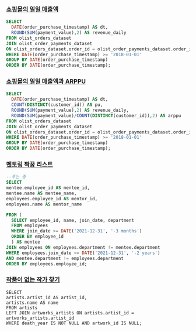 ### [쇼핑몰의 일일 매출액](https://solvesql.com/problems/olist-daily-revenue/)
```sql
SELECT
  DATE(order_purchase_timestamp) AS dt,
  ROUND(SUM(payment_value),2) AS revenue_daily
FROM olist_orders_dataset
JOIN olist_order_payments_dataset
ON olist_orders_dataset.order_id = olist_order_payments_dataset.order_id
WHERE DATE(order_purchase_timestamp) >= '2018-01-01'
GROUP BY DATE(order_purchase_timestamp)
ORDER BY DATE(order_purchase_timestamp);
```

### [쇼핑몰의 일일 매출액과 ARPPU](https://solvesql.com/problems/daily-arppu/)
```sql
SELECT
  DATE(order_purchase_timestamp) AS dt,
  COUNT(DISTINCT(customer_id)) AS pu,
  ROUND(SUM(payment_value),2) AS revenue_daily,
  ROUND(SUM(payment_value)/COUNT(DISTINCT(customer_id)),2) AS arppu
FROM olist_orders_dataset
JOIN olist_order_payments_dataset
ON olist_orders_dataset.order_id = olist_order_payments_dataset.order_id
WHERE DATE(order_purchase_timestamp) >= '2018-01-01'
GROUP BY DATE(order_purchase_timestamp)
ORDER BY DATE(order_purchase_timestamp);
```

### [멘토링 짝꿍 리스트](https://solvesql.com/problems/mentor-mentee-list/)
```sql
--푸는 중
SELECT
mentee.employee_id AS mentee_id,
mentee.name AS mentee_name,
employees.employee_id AS mentor_id,
employees.name AS mentor_name

FROM (
  SELECT employee_id, name, join_date, department
  FROM employees
  WHERE join_date >= DATE('2021-12-31', '-3 months')
  ORDER BY employee_id
  ) AS mentee
JOIN employees ON employees.department != mentee.department
WHERE employees.join_date <= DATE('2021-12-31', '-2 years')
AND mentee.department != employees.department
ORDER BY employees.employee_id;
```

### [작품이 없는 작가 찾기](https://solvesql.com/problems/artists-without-artworks/)
```
SELECT 
artists.artist_id AS artist_id,
artists.name AS name
FROM artists
LEFT JOIN artworks_artists ON artists.artist_id = artworks_artists.artist_id
WHERE death_year IS NOT NULL AND artwork_id IS NULL;
```
